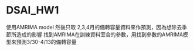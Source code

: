 # DSAI_HW1

使用AMRIMA model
然後只取 2,3,4月的備轉容量資料來作預測，因為想除去季節所造成的影響
找到AMRIMA在訓練資料室合的參數，用找到參數的AMRIMA模型來預測3/30-4/13的備轉容量